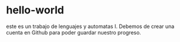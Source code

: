 # hello-world
este es un trabajo de lenguajes y automatas I.
Debemos de crear una cuenta en Github para poder guardar nuestro progreso.
